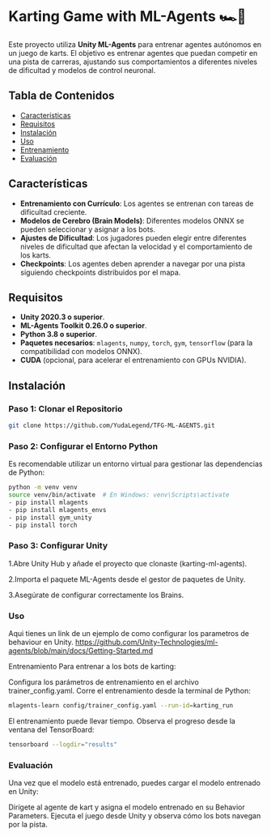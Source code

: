 # Karting Game with ML-Agents 🏎️🤖

Este proyecto utiliza **Unity ML-Agents** para entrenar agentes autónomos en un juego de karts. El objetivo es entrenar agentes que puedan competir en una pista de carreras, ajustando sus comportamientos a diferentes niveles de dificultad y modelos de control neuronal.

## Tabla de Contenidos

- [Características](#características)
- [Requisitos](#requisitos)
- [Instalación](#instalación)
- [Uso](#uso)
- [Entrenamiento](#entrenamiento)
- [Evaluación](#evaluación)

## Características

- **Entrenamiento con Currículo**: Los agentes se entrenan con tareas de dificultad creciente.
- **Modelos de Cerebro (Brain Models)**: Diferentes modelos ONNX se pueden seleccionar y asignar a los bots.
- **Ajustes de Dificultad**: Los jugadores pueden elegir entre diferentes niveles de dificultad que afectan la velocidad y el comportamiento de los karts.
- **Checkpoints**: Los agentes deben aprender a navegar por una pista siguiendo checkpoints distribuidos por el mapa.

## Requisitos

- **Unity 2020.3 o superior**.
- **ML-Agents Toolkit 0.26.0 o superior**.
- **Python 3.8 o superior**.
- **Paquetes necesarios**: `mlagents`, `numpy`, `torch`, `gym`, `tensorflow` (para la compatibilidad con modelos ONNX).
- **CUDA** (opcional, para acelerar el entrenamiento con GPUs NVIDIA).

## Instalación

### Paso 1: Clonar el Repositorio

```bash
git clone https://github.com/YudaLegend/TFG-ML-AGENTS.git
```

### Paso 2: Configurar el Entorno Python
Es recomendable utilizar un entorno virtual para gestionar las dependencias de Python:

```bash
python -m venv venv
source venv/bin/activate  # En Windows: venv\Scripts\activate
- pip install mlagents
- pip install mlagents_envs
- pip install gym_unity
- pip install torch
```

### Paso 3: Configurar Unity
1.Abre Unity Hub y añade el proyecto que clonaste (karting-ml-agents).

2.Importa el paquete ML-Agents desde el gestor de paquetes de Unity.

3.Asegúrate de configurar correctamente los Brains.

### Uso
Aqui tienes un link de un ejemplo de como configurar los parametros de behaviour en Unity.
https://github.com/Unity-Technologies/ml-agents/blob/main/docs/Getting-Started.md

Entrenamiento
Para entrenar a los bots de karting:

Configura los parámetros de entrenamiento en el archivo trainer_config.yaml.
Corre el entrenamiento desde la terminal de Python:
```bash
mlagents-learn config/trainer_config.yaml --run-id=karting_run
```
El entrenamiento puede llevar tiempo. Observa el progreso desde la ventana del TensorBoard:
```bash
tensorboard --logdir="results"
```
### Evaluación
Una vez que el modelo está entrenado, puedes cargar el modelo entrenado en Unity:

Dirígete al agente de kart y asigna el modelo entrenado en su Behavior Parameters.
Ejecuta el juego desde Unity y observa cómo los bots navegan por la pista.
